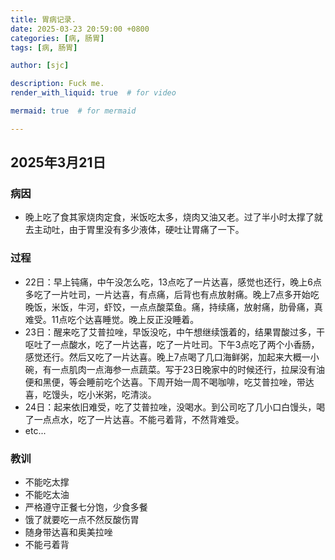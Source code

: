 ```yaml
---
title: 胃病记录.
date: 2025-03-23 20:59:00 +0800
categories: [病, 肠胃]
tags: [病, 肠胃]

author: [sjc]

description: Fuck me.
render_with_liquid: true  # for video

mermaid: true  # for mermaid

---
```


## 2025年3月21日

### 病因

- 晚上吃了食其家烧肉定食，米饭吃太多，烧肉又油又老。过了半小时太撑了就去主动吐，由于胃里没有多少液体，硬吐让胃痛了一下。

### 过程

- 22日：早上钝痛，中午没怎么吃，13点吃了一片达喜，感觉也还行，晚上6点多吃了一片吐司，一片达喜，有点痛，后背也有点放射痛。晚上7点多开始吃晚饭，米饭，牛河，虾饺，一点点酸菜鱼。痛，持续痛，放射痛，肋骨痛，真难受。11点吃个达喜睡觉。晚上反正没睡着。
- 23日：醒来吃了艾普拉唑，早饭没吃，中午想继续饿着的，结果胃酸过多，干呕吐了一点酸水，吃了一片达喜，吃了一片吐司。下午3点吃了两个小香肠，感觉还行。然后又吃了一片达喜。晚上7点喝了几口海鲜粥，加起来大概一小碗，有一点肌肉一点海参一点蔬菜。写于23日晚家中的时候还行，拉屎没有油便和黑便，等会睡前吃个达喜。下周开始一周不喝咖啡，吃艾普拉唑，带达喜，吃馒头，吃小米粥，吃清淡。
- 24日：起来依旧难受，吃了艾普拉唑，没喝水。到公司吃了几小口白馒头，喝了一点点水，吃了一片达喜。不能弓着背，不然背难受。
- etc...

### 教训

- 不能吃太撑
- 不能吃太油
- 严格遵守正餐七分饱，少食多餐
- 饿了就要吃一点不然反酸伤胃
- 随身带达喜和奥美拉唑
- 不能弓着背